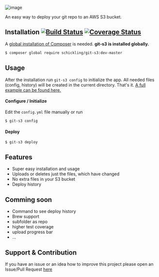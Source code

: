 ![image](http://i.imagebanana.com/img/sgfs0rmr/Gits3.jpg)

An easy way to deploy your git repo to an AWS S3 bucket.

## Installation [![Build Status](https://travis-ci.org/schickling/git-s3.png)](https://travis-ci.org/schickling/git-s3) [![Coverage Status](https://coveralls.io/repos/schickling/git-s3/badge.png?branch=master)](https://coveralls.io/r/schickling/git-s3?branch=master)
A [global installation of Composer](https://github.com/schickling/git-s3/blob/master/doc/COMPOSER.md) is needed. __git-s3 is installed globally.__
```sh
$ composer global require schickling/git-s3:dev-master
```

## Usage
After the installation run `git-s3 config` to initialize the app.  All needed files (config, history) will be created in the current directory. That's it. [A full example can be found here.](https://github.com/schickling/git-s3/blob/master/doc/EXAMPLE.md)

#### Configure / Initialize
Edit the `config.yml` file manually or run
```sh
$ git-s3 config
```

#### Deploy
```sh
$ git-s3 deploy
```

## Features
* Super easy installation and usage
* Uploads or deletes just the files, which have changed
* No extra files in your S3 bucket
* Deploy history

## Comming soon
* Command to see deploy history
* Brew support
* subfolder as repo
* higher test coverage
* upload progress bar
* ...

## Support & Contribution
If you have an issue or an idea how to improve this project please open an Issue/Pull Request [here](https://github.com/schickling/git-s3/issues)
